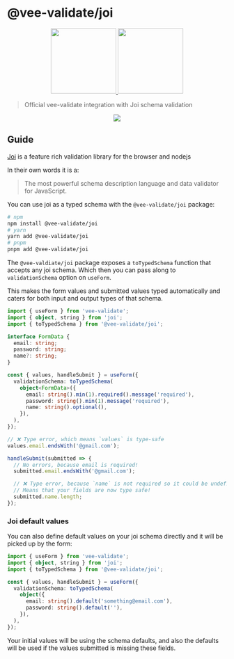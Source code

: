 # @vee-validate/joi

<p align="center">
  <a href="https://vee-validate.logaretm.com/v4/integrations/joi-schema-validation/" target="_blank">
    <img width="150" src="https://github.com/logaretm/vee-validate/raw/main/logo.png">
  </a>

  <a href="https://github.com/hapijs/joi/" target="_blank">
    <img width="150" src="https://joi.dev/img/joiTransparent.png">
  </a>
</p>

> Official vee-validate integration with Joi schema validation

<p align="center">
  <a href="https://github.com/sponsors/logaretm">
    <img src='https://sponsors.logaretm.com/sponsors.svg'>
  </a>
</p>

## Guide

[Joi](https://github.com/hapijs/joi/) is a feature rich validation library for the browser and nodejs

In their own words it is a:

> The most powerful schema description language and data validator for JavaScript.

You can use joi as a typed schema with the `@vee-validate/joi` package:

```sh
# npm
npm install @vee-validate/joi
# yarn
yarn add @vee-validate/joi
# pnpm
pnpm add @vee-validate/joi
```

The `@vee-valdiate/joi` package exposes a `toTypedSchema` function that accepts any joi schema. Which then you can pass along to `validationSchema` option on `useForm`.

This makes the form values and submitted values typed automatically and caters for both input and output types of that schema.

```ts
import { useForm } from 'vee-validate';
import { object, string } from 'joi';
import { toTypedSchema } from '@vee-validate/joi';

interface FormData {
  email: string;
  password: string;
  name?: string;
}

const { values, handleSubmit } = useForm({
  validationSchema: toTypedSchema(
    object<FormData>({
      email: string().min(1).required().message('required'),
      password: string().min(1).message('required'),
      name: string().optional(),
    }),
  ),
});

// ❌ Type error, which means `values` is type-safe
values.email.endsWith('@gmail.com');

handleSubmit(submitted => {
  // No errors, because email is required!
  submitted.email.endsWith('@gmail.com');

  // ❌ Type error, because `name` is not required so it could be undefined
  // Means that your fields are now type safe!
  submitted.name.length;
});
```

### Joi default values

You can also define default values on your joi schema directly and it will be picked up by the form:

```ts
import { useForm } from 'vee-validate';
import { object, string } from 'joi';
import { toTypedSchema } from '@vee-validate/joi';

const { values, handleSubmit } = useForm({
  validationSchema: toTypedSchema(
    object({
      email: string().default('something@email.com'),
      password: string().default(''),
    }),
  ),
});
```

Your initial values will be using the schema defaults, and also the defaults will be used if the values submitted is missing these fields.
